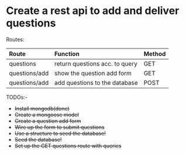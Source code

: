# Create a rest api to add and deliver questions

Routes:

Route           | Function                        | Method
:---------------|:--------------------------------|--------
questions       | return questions acc. to query  | GET
questions/add   | show the question add form      | GET
questions/add   | add questions to the database   | POST

TODOs:-

- ~~Install mongodb(done)~~
- ~~Create a mongoose model~~
- ~~Create a question add form~~
- ~~Wire up the form to submit questions~~
- ~~Use a structure to seed the database!~~
- ~~Seed the database!~~
- ~~Set up the GET questions route with queries~~

